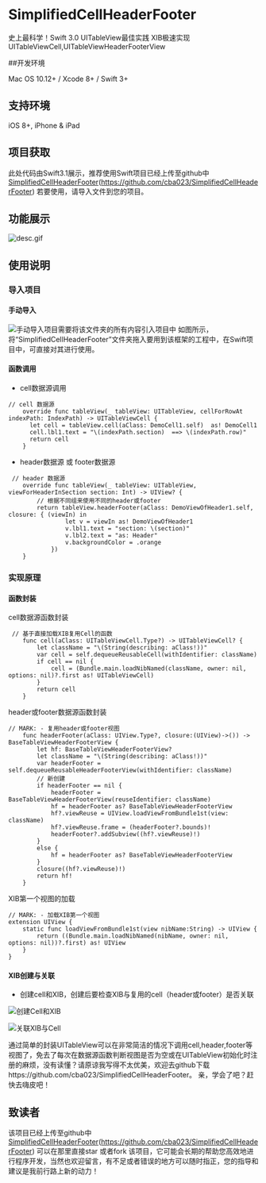 # SimplifiedCellHeaderFooter

史上最科学！Swift 3.0 UITableView最佳实践 XIB极速实现UITableViewCell,UITableViewHeaderFooterView

##开发环境

 Mac OS 10.12+ / Xcode 8+ / Swift 3+
## 支持环境
iOS 8+, iPhone & iPad
## 项目获取
此处代码由Swift3.1展示，推荐使用Swift项目已经上传至github中[SimplifiedCellHeaderFooter](https://github.com/cba023/SimplifiedCellHeaderFooter)(https://github.com/cba023/SimplifiedCellHeaderFooter)
若要使用，请导入文件到您的项目。

## 功能展示

![desc.gif](http://upload-images.jianshu.io/upload_images/2484280-2e20b067d4103cdc.gif?imageMogr2/auto-orient/strip)


## 使用说明
### 导入项目
####  手动导入
![手动导入项目需要将该文件夹的所有内容引入项目中](http://upload-images.jianshu.io/upload_images/2484280-69d65d89763f9de3.png?imageMogr2/auto-orient/strip%7CimageView2/2/w/1240)
如图所示，将“SimplifiedCellHeaderFooter”文件夹拖入要用到该框架的工程中，在Swift项目中，可直接对其进行使用。

#### 函数调用

* cell数据源调用
```
// cell 数据源
    override func tableView(_ tableView: UITableView, cellForRowAt indexPath: IndexPath) -> UITableViewCell {
      let cell = tableView.cell(aClass: DemoCell1.self)  as! DemoCell1
      cell.lbl1.text = "\(indexPath.section)  ==> \(indexPath.row)"
      return cell
    }
```

* header数据源 或 footer数据源
```
 // header 数据源
    override func tableView(_ tableView: UITableView, viewForHeaderInSection section: Int) -> UIView? {
        // 根据不同组来使用不同的header或footer
        return tableView.headerFooter(aClass: DemoViewOfHeader1.self, closure: { (viewIn) in
                let v = viewIn as! DemoViewOfHeader1
                v.lbl1.text = "section: \(section)"
                v.lbl2.text = "as: Header"
                v.backgroundColor = .orange
            })
    }
```

### 实现原理



#### 函数封装

cell数据源函数封装

```
 // 基于直接加载XIB复用Cell的函数
    func cell(aClass: UITableViewCell.Type?) -> UITableViewCell? {
        let className = "\(String(describing: aClass!))"
        var cell = self.dequeueReusableCell(withIdentifier: className)
        if cell == nil {
            cell = (Bundle.main.loadNibNamed(className, owner: nil, options: nil)?.first as! UITableViewCell)
        }
        return cell
    }
```

header或footer数据源函数封装
```
// MARK: - 复用header或footer视图
    func headerFooter(aClass: UIView.Type?, closure:(UIView)->()) -> BaseTableViewHeaderFooterView {
        let hf: BaseTableViewHeaderFooterView?
        let className = "\(String(describing: aClass!))"
        var headerFooter = self.dequeueReusableHeaderFooterView(withIdentifier: className)
        // 新创建
        if headerFooter == nil {
            headerFooter = BaseTableViewHeaderFooterView(reuseIdentifier: className)
            hf = headerFooter as? BaseTableViewHeaderFooterView
            hf?.viewReuse = UIView.loadViewFromBundle1st(view: className)
            hf?.viewReuse.frame = (headerFooter?.bounds)!
            headerFooter?.addSubview((hf?.viewReuse)!)
        }
        else {
            hf = headerFooter as? BaseTableViewHeaderFooterView
        }
        closure((hf?.viewReuse)!)
        return hf!
    }
```

 XIB第一个视图的加载
```
// MARK: - 加载XIB第一个视图
extension UIView {
    static func loadViewFromBundle1st(view nibName:String) -> UIView {
        return ((Bundle.main.loadNibNamed(nibName, owner: nil, options: nil))?.first) as! UIView
    }
}
```


#### XIB创建与关联
* 创建cell和XIB，创建后要检查XIB与复用的cell（header或footer）是否关联


![创建Cell和XIB](http://upload-images.jianshu.io/upload_images/2484280-337f13daf3c73474.png?imageMogr2/auto-orient/strip%7CimageView2/2/w/1240)

![关联XIB与Cell](http://upload-images.jianshu.io/upload_images/2484280-7bd28216676cc5bd.png?imageMogr2/auto-orient/strip%7CimageView2/2/w/1240)

通过简单的封装UITableView可以在非常简洁的情况下调用cell,header,footer等视图了，免去了每次在数据源函数判断视图是否为空或在UITableView初始化时注册的麻烦，没有读懂？请原谅我写得不太优美，欢迎去github下载https://github.com/cba023/SimplifiedCellHeaderFooter。
亲，学会了吧？赶快去嗨皮吧！

## 致读者
该项目已经上传至github中[SimplifiedCellHeaderFooter](https://github.com/cba023/SimplifiedCellHeaderFooter)(https://github.com/cba023/SimplifiedCellHeaderFooter)
可以在那里直接star 或者fork 该项目，它可能会长期的帮助您高效地进行程序开发，当然也欢迎留言，有不足或者错误的地方可以随时指正，您的指导和建议是我前行路上新的动力！
